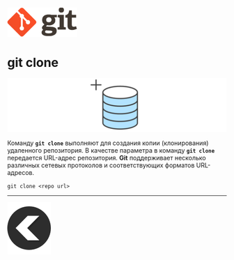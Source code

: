 [![back](/img/logo%402x.png)](./readme.md) 
# **git clone**

![clone](/img/init.svg)

Команду **`git clone`** выполняют для создания копии (клонирования) удаленного репозитория. В качестве параметра в команду **`git clone`** передается URL-адрес репозитория. **Git** поддерживает несколько различных сетевых протоколов и соответствующих форматов URL-адресов.

```
git clone <repo url>
```
---
[![back](/img/left-arrow-back-svgrepo-com.svg)](./readme.md)
